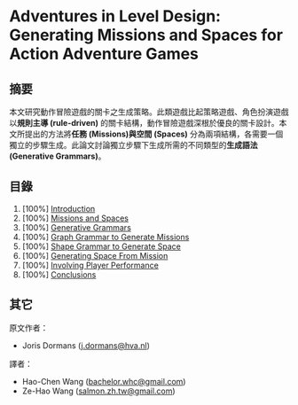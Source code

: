 # Adventures in Level Design: Generating Missions and Spaces for Action Adventure Games

## 摘要

本文研究動作冒險遊戲的關卡之生成策略。此類遊戲比起策略遊戲、角色扮演遊戲以**規則主導 (rule-driven)** 的關卡結構，動作冒險遊戲深根於優良的關卡設計。本文所提出的方法將**任務 (Missions)**與**空間 (Spaces)** 分為兩項結構，各需要一個獨立的步驟生成。此論文討論獨立步驟下生成所需的不同類型的**生成語法 (Generative Grammars)**。

## 目錄

1. [100%] [Introduction](chapter1.md)
2. [100%] [Missions and Spaces](chapter2.md)
3. [100%] [Generative Grammars](chapter3.md)
4. [100%] [Graph Grammar to Generate Missions](chapter4.md)
5. [100%] [Shape Grammar to Generate Space](chapter5.md)
6. [100%] [Generating Space From Mission](chapter6.md)
7. [100%] [Involving Player Performance](chapter7.md)
8. [100%] [Conclusions](chapter8.md)

## 其它

原文作者：
  * Joris Dormans ([j.dormans@hva.nl](j.dormans@hva.nl))

譯者： 
  * Hao-Chen Wang ([bachelor.whc@gmail.com](bachelor.whc@gmail.com))
  * Ze-Hao Wang ([salmon.zh.tw@gmail.com](salmon.zh.tw@gmail.com))